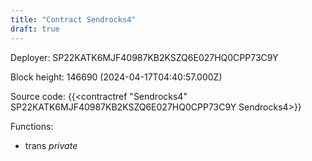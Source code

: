 ```yaml
---
title: "Contract Sendrocks4"
draft: true
---
```

Deployer: SP22KATK6MJF40987KB2KSZQ6E027HQ0CPP73C9Y


 



Block height: 146690 (2024-04-17T04:40:57.000Z)

Source code: {{<contractref "Sendrocks4" SP22KATK6MJF40987KB2KSZQ6E027HQ0CPP73C9Y Sendrocks4>}}

Functions:

* trans _private_
